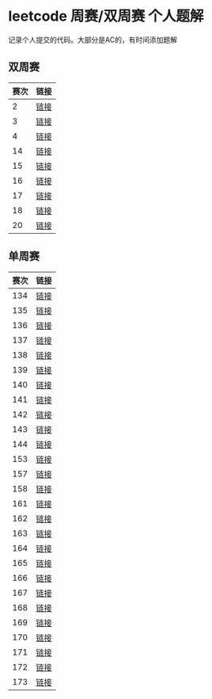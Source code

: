 # leetcode 周赛/双周赛 个人题解

记录个人提交的代码。大部分是AC的，有时间添加题解

## 双周赛

| 赛次 | 链接 |
| --- | --- |
| 2| [链接](dualweekly/contest2)|
| 3| [链接](dualweekly/contest3)|
| 4| [链接](dualweekly/contest4)|
| 14| [链接](dualweekly/contest14)|
| 15| [链接](dualweekly/contest15)|
| 16| [链接](dualweekly/contest16)|
| 17| [链接](dualweekly/contest17)|
| 18| [链接](dualweekly/contest18)|
| 20| [链接](dualweekly/contest20)|

## 单周赛

| 赛次 | 链接 |
| --- | --- |
| 134| [链接](weekly/contest134)|
| 135| [链接](weekly/contest135)|
| 136| [链接](weekly/contest136)|
| 137| [链接](weekly/contest137)|
| 138| [链接](weekly/contest138)|
| 139| [链接](weekly/contest139)|
| 140| [链接](weekly/contest140)|
| 141| [链接](weekly/contest141)|
| 142| [链接](weekly/contest142)|
| 143| [链接](weekly/contest143)|
| 144| [链接](weekly/contest144)|
| 153| [链接](weekly/contest153)|
| 157| [链接](weekly/contest157)|
| 158| [链接](weekly/contest158)|
| 161| [链接](weekly/contest161)|
| 162| [链接](weekly/contest162)|
| 163| [链接](weekly/contest163)|
| 164| [链接](weekly/contest164)|
| 165| [链接](weekly/contest165)|
| 166| [链接](weekly/contest166)|
| 167| [链接](weekly/contest167)|
| 168| [链接](weekly/contest168)|
| 169| [链接](weekly/contest169)|
| 170| [链接](weekly/contest170)|
| 171| [链接](weekly/contest171)|
| 172| [链接](weekly/contest172)|
| 173| [链接](weekly/contest173)|
